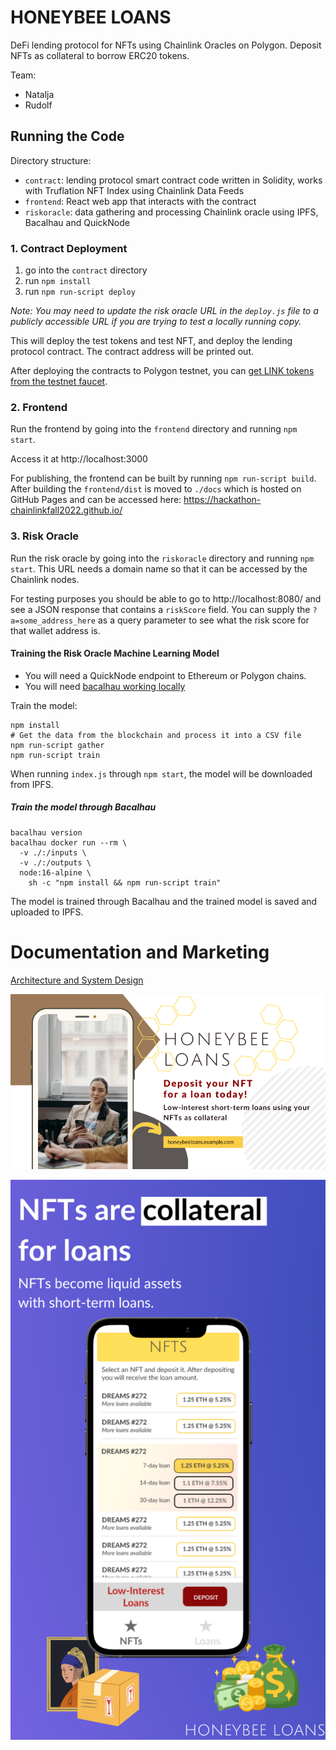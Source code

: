 # HONEYBEE LOANS

DeFi lending protocol for NFTs using Chainlink Oracles on Polygon. Deposit NFTs as collateral to borrow ERC20 tokens.

Team:
- Natalja
- Rudolf

## Running the Code
Directory structure:
- `contract`: lending protocol smart contract code written in Solidity, works with Truflation NFT Index using Chainlink Data Feeds
- `frontend`: React web app that interacts with the contract
- `riskoracle`: data gathering and processing Chainlink oracle using IPFS, Bacalhau and QuickNode

### 1. Contract Deployment
1. go into the `contract` directory
2. run `npm install`
3. run `npm run-script deploy`

*Note: You may need to update the risk oracle URL in the `deploy.js` file to a publicly accessible URL if you are trying to test a locally running copy.*

This will deploy the test tokens and test NFT, and deploy the lending protocol contract. The contract address will be printed out.

After deploying the contracts to Polygon testnet, you can [get LINK tokens from the testnet faucet](https://faucets.chain.link/).

### 2. Frontend
Run the frontend by going into the `frontend` directory and running `npm start`.

Access it at http://localhost:3000

For publishing, the frontend can be built by running `npm run-script build`. After building the `frontend/dist` is moved to `./docs` which is hosted on GitHub Pages and can be accessed here: https://hackathon-chainlinkfall2022.github.io/

### 3. Risk Oracle
Run the risk oracle by going into the `riskoracle` directory and running `npm start`. This URL needs a domain name so that it can be accessed by the Chainlink nodes.

For testing purposes you should be able to go to http://localhost:8080/ and see a JSON response that contains a `riskScore` field. You can supply the `?a=some_address_here` as a query parameter to see what the risk score for that wallet address is.

#### Training the Risk Oracle Machine Learning Model
- You will need a QuickNode endpoint to Ethereum or Polygon chains.
- You will need [bacalhau working locally](https://docs.bacalhau.org/getting-started/installation) 

Train the model:

```shell
npm install
# Get the data from the blockchain and process it into a CSV file
npm run-script gather
npm run-script train
````

When running `index.js` through `npm start`, the model will be downloaded from IPFS.

##### Train the model through Bacalhau
```shell
bacalhau version
bacalhau docker run --rm \
  -v ./:/inputs \
  -v ./:/outputs \
  node:16-alpine \
    sh -c "npm install && npm run-script train"
```

The model is trained through Bacalhau and the trained model is saved and uploaded to IPFS.


# Documentation and Marketing

[Architecture and System Design](./Architecture%20and%20System%20Design%20-%20HONEYBEE%20LOANS.pdf)

![App advertisement](./App%20ad%20-%20HONEYBEE%20LOANS.png)

![Google Play Store advertisement](./Play%20store%20-%20NFT%20Loans.png)
